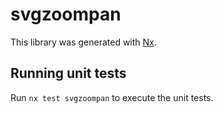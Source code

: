 # svgzoompan

This library was generated with [Nx](https://nx.dev).

## Running unit tests

Run `nx test svgzoompan` to execute the unit tests.
